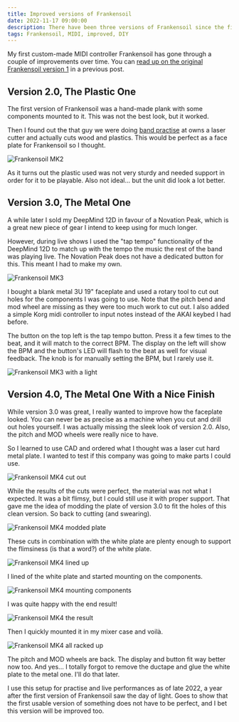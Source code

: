 ```yaml
---
title: Improved versions of Frankensoil
date: 2022-11-17 09:00:00
description: There have been three versions of Frankensoil since the first one. I'll show you the progress here.
tags: Frankensoil, MIDI, improved, DIY
---
```


My first custom-made MIDI controller Frankensoil has gone through a couple of improvements over 
time. You can [read up on the original Frankensoil version 1](/frankensoil-1/) in a previous post. 

## Version 2.0, The Plastic One

The first version of Frankensoil was a hand-made plank with some components mounted to it. This was
not the best look, but it worked.

Then I found out the that guy we were doing [band practise](https://deadsoil.bio) at owns a laser 
cutter and actually cuts wood and plastics. This would be perfect as a face plate for Frankensoil so
I thought.

![Frankensoil MK2](frankensoil-improved/frankensoil_4_1.webp)

As it turns out the plastic used was not very sturdy and needed support in order for it to be
playable. Also not ideal... but the unit did look a lot better.

## Version 3.0, The Metal One

A while later I sold my DeepMind 12D in favour of a Novation Peak, which is a great new piece of 
gear I intend to keep using for much longer.

However, during live shows I used the "tap tempo" functionality of the DeepMind 12D to match up with
the tempo the music the rest of the band was playing live. The Novation Peak does not have a 
dedicated button for this. This meant I had to make my own.

![Frankensoil MK3](frankensoil-improved/frankensoil_4_2.webp)

I bought a blank metal 3U 19" faceplate and used a rotary tool to cut out holes for the components I
was going to use. Note that the pitch bend and mod wheel are missing as they were too much work to
cut out. I also added a simple Korg midi controller to input notes instead of the AKAI keybed I had
before.

The button on the top left is the tap tempo button. Press it a few times to the beat, and it will
match to the correct BPM. The display on the left will show the BPM and the button's LED will flash
to the beat as well for visual feedback. The knob is for manually setting the BPM, but I rarely use
it.

![Frankensoil MK3 with a light](frankensoil-improved/frankensoil_4_3.webp)

## Version 4.0, The Metal One With a Nice Finish

While version 3.0 was great, I really wanted to improve how the faceplate looked. You can never be 
as precise as a machine when you cut and drill out holes yourself. I was actually missing the sleek
look of version 2.0. Also, the pitch and MOD wheels were really nice to have.

So I learned to use CAD and ordered what I thought was a laser cut hard metal plate. I wanted to
test if this company was going to make parts I could use.

![Frankensoil MK4 cut out](frankensoil-improved/frankensoil_4_4.webp)

While the results of the cuts were perfect, the material was not what I expected. It was a bit
flimsy, but I could still use it with proper support. That gave me the idea of modding the plate of
version 3.0 to fit the holes of this clean version. So back to cutting (and swearing).

![Frankensoil MK4 modded plate](frankensoil-improved/frankensoil_4_5.webp)

These cuts in combination with the white plate are plenty enough to support the flimsiness (is that 
a word?) of the white plate.

![Frankensoil MK4 lined up](frankensoil-improved/frankensoil_4_6.webp)

I lined of the white plate and started mounting on the components.

![Frankensoil MK4 mounting components](frankensoil-improved/frankensoil_4_7.webp)

I was quite happy with the end result!

![Frankensoil MK4 the result](frankensoil-improved/frankensoil_4_8.webp)

Then I quickly mounted it in my mixer case and voilà.

![Frankensoil MK4 all racked up](frankensoil-improved/frankensoil_4_9.webp)

The pitch and MOD wheels are back. The display and button fit way better now too. And yes... I 
totally forgot to remove the ductape and glue the white plate to the metal one. I'll do that later.

I use this setup for practise and live performances as of late 2022, a year after the first version
of Frankensoil saw the day of light. Goes to show that the first usable version of something does
not have to be perfect, and I bet this version will be improved too.
